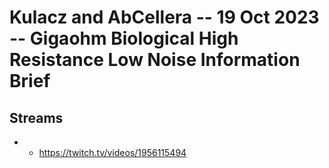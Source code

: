 # Kulacz and AbCellera -- 19 Oct 2023 -- Gigaohm Biological High Resistance Low Noise Information Brief

## Streams
- - https://twitch.tv/videos/1956115494

